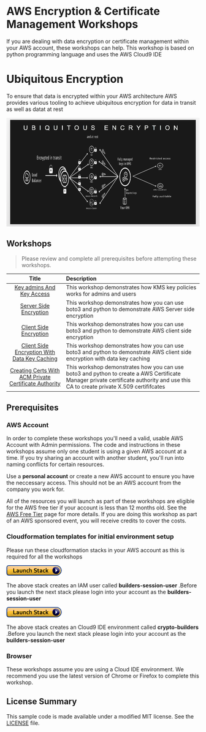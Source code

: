 # AWS Encryption & Certificate Management Workshops

If you are dealing with data encryption or certificate management within your AWS account, these workshops can help. This workshop is based on python programming language and uses the AWS Cloud9 IDE

# Ubiquitous Encryption 

To ensure that data is encrypted within your AWS architecture  AWS provides various tooling to achieve ubiquitous encryption 
for data in transit as well as datat at rest

![Components](images/ubiquitous-encryption.png)

## Workshops

> Please review and complete all prerequisites before attempting these workshops.

Title               | Description
:---: | :---
[Key admins And Key Access](./aws-kms-key-policy/)  | This workshop demonstrates how KMS key policies works for admins and users
[Server Side Encryption](https://git-codecommit.us-east-1.amazonaws.com/v1/repos/cryptobuilders/kms-sse-usecase-1/)  | This workshop demonstrates how you can use boto3 and python to demonstrate AWS Server side encryption 
[Client Side Encryption](./aws-kms-client-side-encryption/)  | This workshop demonstrates how you can use boto3 and python to demonstrate AWS client side encryption 
[Client Side Encryption With Data Key Caching](./aws-kms-client-side-encryption-data-key-caching/)  | This workshop demonstrates how you can use boto3 and python to demonstrate AWS client side encryption with data key caching
[Creating Certs With ACM Private Certificate Authority](./aws-acm-private-certificate-authority/)  | This workshop demonstrates how you can use boto3 and python to create a AWS Certificate Manager private certificate authority and use this CA to create private X.509 certififcates
## Prerequisites

### AWS Account

In order to complete these workshops you'll need a valid, usable AWS Account with Admin permissions.  The code and instructions in these workshops assume only one student is using a given AWS account at a time. If you try sharing an account with another student, you'll run into naming conflicts for certain resources. 

Use a **personal account** or create a new AWS account to ensure you have the neccessary access. This should not be an AWS account from the company you work for.

All of the resources you will launch as part of these workshops are eligible for the AWS free tier if your account is less than 12 months old. See the [AWS Free Tier](https://aws.amazon.com/free/) page for more details.  If you are doing this workshop as part of an AWS sponsored event, you will receive credits to cover the costs.

### Cloudformation templates for initial environment setup

Please run these cloudformation stacks in your AWS account as this is required for all the workshops

[![Deploy IAM user creation stack](images/cloudformation-launch-stack.png)](https://console.aws.amazon.com/cloudformation/home?#/stacks/new?stackName=cryptobuilders-iam-user-creation&templateURL=https://s3.amazonaws.com/crypto-builders-cf-templates/template-create-user.yaml)

The above stack creates an IAM user called **builders-session-user** .Before you launch the next stack please login into your account as the **builders-session-user**

[![Deploy IAM user creation stack](images/cloudformation-launch-stack.png)](https://console.aws.amazon.com/cloudformation/home?#/stacks/new?stackName=cryptobuilders-env-setup&templateURL=https://s3.amazonaws.com/crypto-builders-cf-templates/template-env-setup.yaml)

The above stack creates an Cloud9 IDE environment called **crypto-builders** .Before you launch the next stack please login into your account as the **builders-session-user**


### Browser

These workshops assume you are using a Cloud IDE environment. We recommend you use the latest version of Chrome or Firefox to complete this workshop.

## License Summary

This sample code is made available under a modified MIT license. See the [LICENSE](LICENSE) file.

